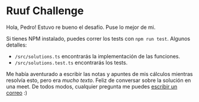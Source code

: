 # Ruuf Challenge

Hola, Pedro! Estuvo re bueno el desafío. Puse lo mejor de mi.

Si tienes NPM instalado, puedes correr los tests con `npm run test`. Algunos detalles:

- `/src/solutions.ts` encontrarás la implementación de las funciones.
- `/src/solutions.test.ts` encontrarás los tests.

Me había aventurado a escribir las notas y apuntes de mis cálculos mientras resolvía esto, pero era _mucho texto_. Feliz de conversar sobre la solución en una meet. De todos modos, cualquier pregunta me puedes [escribir un correo](mailto:os.carvajalmora@gmail.com) :)
